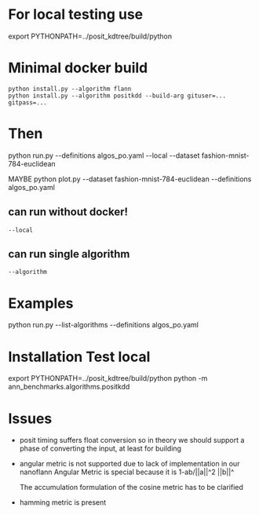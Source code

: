 
# For local testing use
export PYTHONPATH=../posit_kdtree/build/python

# Minimal docker build

	python install.py --algorithm flann
	python install.py --algorithm positkdd --build-arg gituser=... gitpass=...
	
# Then
python run.py --definitions algos_po.yaml --local --dataset fashion-mnist-784-euclidean

MAYBE python plot.py --dataset fashion-mnist-784-euclidean --definitions algos_po.yaml

## can run without docker!
	--local
## can run single algorithm
	--algorithm


# Examples

 python run.py --list-algorithms --definitions algos_po.yaml

# Installation Test local

 export PYTHONPATH=../posit_kdtree/build/python
 python -m ann_benchmarks.algorithms.positkdd

# Issues

- posit timing suffers float conversion so in theory we should support a phase of converting the input, at least for building

- angular metric is not supported due to lack of implementation in our nanoflann
	Angular Metric is special because it is 1-ab/||a||^2 ||b||^ 

	The accumulation formulation of the cosine metric has to be clarified

- hamming metric is present 